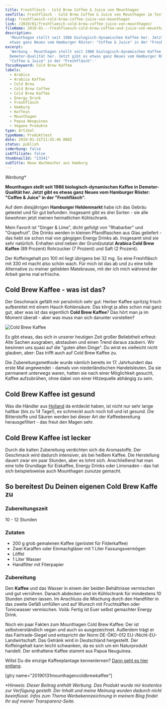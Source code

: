 ```yaml
---
title: Freshfläsch - Cold Brew Coffee & Juice von Mounthagen
seoTitle: Freshfläsch - Cold Brew Coffee & Juice von Mounthagen im Test
slug: freshflaesch-cold-brew-coffee-juice-von-mounthagen
link: /2019/01/freshflaesch-cold-brew-coffee-juice-von-mounthagen/
fileName: 2019-01---freshflaesch-cold-brew-coffee-und-juice-von-mounthagen.md
description:
  'Mounthagen stellt seit 1986 biologisch-dynamischen Kaffee her. Jetzt gibt es
  etwas ganz Neues vom Hamburger Röster: "Coffee & Juice" in der "Freshfläsch".'
excerpt:
  'Werbung - Mounthagen stellt seit 1986 biologisch-dynamischen Kaffee in
  Demeter-Qualität her. Jetzt gibt es etwas ganz Neues vom Hamburger Röster:
  "Coffee & Juice" in der "Freshfläsch".'
focusKeyword: Cold Brew Kaffee
labels:
  - Arabica
  - Arabica Kaffee
  - Cold Brew
  - Cold Brew Coffee
  - Cold Brew Kaffee
  - Energy Drink
  - Freshfläsch
  - Hamburg
  - Koffein
  - Mounthagen
  - Papua Neuguinea
  - Vegane Produkte
type: Artikel
typeName: Produkttest
date: 2019-01-31T11:55:46.000Z
status: publish
isWerbung: false
isAffiliate: false
thumbnailId: "23341"
subTitle: Neue Wachmacher aus Hamburg
---
```


<em>Werbung\*</em>

<strong>Mounthagen stellt seit 1986 biologisch-dynamischen Kaffee in
Demeter-Qualität her. Jetzt gibt es etwas ganz Neues vom Hamburger Röster:
"Coffee &amp; Juice" in der "Freshfläsch".</strong>

Auf dem diesjährigen <strong>Hamburger Heldenmarkt</strong> habe ich das Gebräu
getestet und für gut befunden. Insgesamt gibt es drei Sorten - sie alle bewohnen
jetzt meinen heimatlichen Kühlschrank.

Mein Favorit ist "Ginger &amp; Lime", dicht gefolgt von "Rhabarber" und
"Grapefruit". Die Drinks werden in kleinen Pfandflaschen aus Glas geliefert -
das hebt sie schon mal von gängigen Energy Drinks ab. Insgesamt sind sie sehr
natürlich. Enhalten sind neben der Grundzutatat <strong>Arabica Cold Brew
Kaffee</strong> (89 Prozent) Rohrzucker (7 Prozent) und Saft (2 Prozent).

Der Koffeingehalt pro 100 ml liegt übrigens bei 32 mg. So eine Freshfläsch mit
330 ml macht also schön wach. Für mich ist das ab und zu eine tolle Alternative
zu meiner geliebten Matebrause, mit der ich mich während der Arbeit gerne mal
erfrische.

## Cold Brew Kaffee - was ist das?

Der Geschmack gefällt mir persönlich sehr gut: Herber Kaffee spritzig frisch
aufbereitet mit einem Hauch Kohlensäure. Das klingt ja alles schon mal ganz gut,
aber was ist das eigentlich <strong>Cold Brew Kaffee</strong>? Das hört man ja
im Moment überall - aber was muss man sich darunter vorstellen?

![Cold Brew Kaffee](http://cardamonchai.com/wp-content/uploads/2019/01/2019-01-15-mounthagen-cold-brew-kaffee-2-400x533.jpg 'Cold Brew Kaffee von Mounthagen aus der "Frehfläsch"')

Es gibt etwas, das sich in unserer heutigen Zeit großer Beliebtheit erfreut:
Alte Sachen ausgraben, abstauben und einen Trend daraus zaubern. Wir besinnen
uns quasi auf die "guten alten Dinge". Du wirst es vielleicht nicht glauben,
aber: Das trifft auch auf Cold Brew Kaffee zu.

Die Zubereitungsmethode wurde nämlich bereits im 17. Jahrhundert das erste Mal
angewendet - damals von niederländischen Handelsleuten. Da sie permanent
unterwegs waren, hatten sie nach einer Möglichkeit gesucht, Kaffee aufzubrühen,
ohne dabei von einer Hitzequelle abhängig zu sein.

## Cold Brew Kaffee ist gesund

Was die Händler aus
<a href="https://cardamonchai.com/2018/03/amsterdam/">Holland</a> da entdeckt
haben, ist nicht nur sehr lange haltbar (bis zu 14 Tage!), es schmeckt auch noch
toll und ist gesund. Die Bitterstoffe und Säuren werden bei dieser Art der
Kaffeebereitung herausgefiltert - das freut den Magen sehr.

## Cold Brew Kaffee ist lecker

Durch die kalten Zubereitung verdichten sich die Aromastoffe. Der Geschmack wird
dadurch intensiver, als bei heißem Kaffee. Die Herstellung dauert zwar ein paar
Stunden, aber es lohnt sich. Anschließend hat man eine tolle Grundlage für
Eiskaffee, Energy Drinks oder Limonaden - das hat sich beispielsweise auch
Mounthagen zunutze gemacht.

## So bereitest Du Deinen eigenen Cold Brew Kaffe zu

### Zubereitungszeit

10 - 12 Stunden

### Zutaten

<ul>
    <li>200 g grob gemalenen Kaffee (geröstet für Filderkaffee)</li>
    <li>Zwei Karaffen oder Einmachgläser mit 1 Liter Fassungsvermögen</li>
    <li>Löffel</li>
    <li>1 Liter Wasser</li>
    <li>Handfilter mit Fiterpapier</li>
</ul>

### Zubereitung

Den <strong>Kaffee</strong> und das Wasser in einem der beiden Behältnisse
vermischen und gut verrühren. Danach abdecken und im Kühlschrank für mindestens
10 Stunden ziehen lassen. Im Anschluss die Mischung durch den Handfilter in das
zweite Gefäß umfüllen und auf Wunsch mit Fruchtsäften oder Tonicwasser
vermischen. Voilá: Fertig ist Euer selbst gemachter Energy Drink.

Noch ein paar Fakten zum Mounthagen Cold Brew Kaffee: Der ist selbstverständlich
vegan und auch so ausgezeichnet. Außerdem trägt er das Fairtrade-Siegel und
entspricht der Norm DE-ÖKO-012 EU-/Nicht-EU-Landwirtschaft. Das Getränk wird in
Deutschland hergestellt. Der Koffeingehalt kann leicht schwanken, da es sich um
ein Naturprodukt handelt. Der enthaltene Kaffee stammt aus Papua Neuguinea.

Willst Du die einzige Kaffeeplantage kennenlernen?
<a href="https://cardamonchai.com/2017/09/die-einzige-kaffeeplantage-europas/">Dann
geht es hier entlang</a>.

[glry name="20190131mounthagencoldbrewkaffee"]

<em>\*Hinweis: Dieser Beitrag enthält Werbung. Das Produkt wurde mir kostenlos
zur Verfügung gestellt. Der Inhalt und meine Meinung wurden dadurch nicht
beeinflusst. Infos zum Thema Werbekennzeichnung in meinem Blog findet Ihr auf
meiner Transparenz-Seite.</em>
